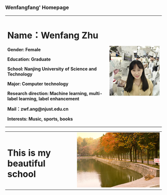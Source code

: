 ### Wenfangfang' Homepage
<table border="0">
  <tr>
    <td width="65%">
      <h1>Name：Wenfang Zhu  </h1>
      <p><b>Gender: Female</b></p>
      <p><b>Education: Graduate</b></p>
      <p><b>School: Nanjing University of Science and Technology</b></p>
      <p><b>Major: Computer technology</b></p>
      <p><b>Research direction: Machine learning, multi-label learning, label enhancement</b></p>
      <p><b>Mail：zwf.ang@njust.edu.cn</b></p>
      <p><b>Interests: Music, sports, books
    </td>
    <td width="35%">
      <img src="/Wenfang.jpg" width="100%"> 
    </td>
  </tr>
</table>

<table border="0">
  <tr>
    <td heigth="10%">
      <h1>This is my beautiful school  </h1>
    </td>
    <td heigth="90%">
      <img src="/school.jpg" width="100%">      
    </td>
  </tr>
</table>
